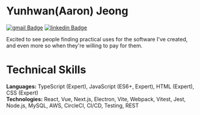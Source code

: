 # Yunhwan(Aaron) Jeong

[![gmail Badge](https://img.shields.io/badge/Gmail-D14836?style=flat-square&logo=gmail&logoColor=white&link=mailto:jimmy53120488@gmail.com)](mailto:jimmy53120488@gmail.com)
[![linkedin Badge](https://img.shields.io/badge/LinkedIn-0C66C3?style=flat-square&logo=linkedin&logoColor=EFF2EB)](https://www.linkedin.com/in/Yunhwan-jeong/)

Excited to see people finding practical uses for the software I've created,<br />
and even more so when they're willing to pay for them.

# Technical Skills
**Languages:** TypeScript (Expert), JavaScript (ES6+, Expert), HTML (Expert), CSS (Expert) <br/>
**Technologies:** React, Vue, Next.js, Electron, Vite, Webpack, Vitest, Jest, Node.js, MySQL, AWS, CircleCI, CI/CD, Testing, REST

